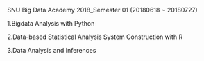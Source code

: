 SNU Big Data Academy 2018_Semester 01 (20180618 ~ 20180727)


1.Bigdata Analysis with Python

2.Data-based Statistical Analysis System Construction with R

3.Data Analysis and Inferences
